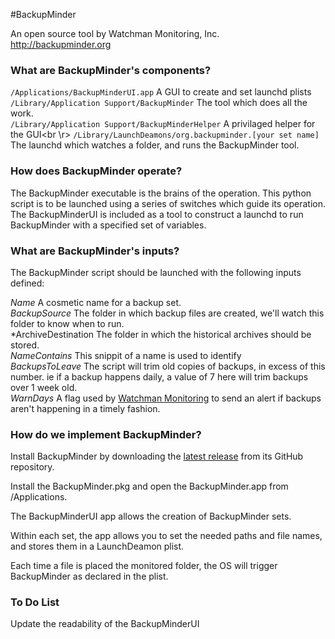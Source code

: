 #BackupMinder

An open source tool by Watchman Monitoring, Inc.<br />
http://backupminder.org<br />

### What are BackupMinder's components?

`/Applications/BackupMinderUI.app`  A GUI to create and set launchd plists<br />
`/Library/Application Support/BackupMinder` The tool which does all the work.<br />
`/Library/Application Support/BackupMinderHelper` A privilaged helper for the GUI<br \r>
`/Library/LaunchDeamons/org.backupminder.[your set name]` The launchd which watches a folder, and runs the BackupMinder tool.<br />

### How does BackupMinder operate?

The BackupMinder executable is the brains of the operation.  This python script is to be launched using a series of switches which guide its operation.  The BackupMinderUI is included as a tool to construct a launchd to run BackupMinder with a specified set of variables.

### What are BackupMinder's inputs?

The BackupMinder script should be launched with the following inputs defined:

*Name*  A cosmetic name for a backup set.<br />
*BackupSource*	The folder in which backup files are created, we'll watch this folder to know when to run.<br />
*ArchiveDestination	The folder in which the historical archives should be stored.<br />
*NameContains*	This snippit of a name is used to identify <br />
*BackupsToLeave*	The script will trim old copies of backups, in excess of this number.  ie if a backup happens daily, a value of 7 here will trim backups over 1 week old.<br />
*WarnDays*	A flag used by [Watchman Monitoring](http://www.watchmanmonitoring/) to send an alert if backups aren't happening in a timely fashion.<br />


### How do we implement BackupMinder? 
Install BackupMinder by downloading the [latest release](https://github.com/watchmanmonitoring/backupminder/releases/latest) from its GitHub repository.<br />

Install the BackupMinder.pkg and open the BackupMinder.app from /Applications.

The BackupMinderUI app allows the creation of BackupMinder sets.  

Within each set, the app allows you to set the needed paths and file names, and stores them in a LaunchDeamon plist.

Each time a file is placed the monitored folder, the OS will trigger BackupMinder as declared in the plist.


### To Do List

Update the readability of the BackupMinderUI<br />



